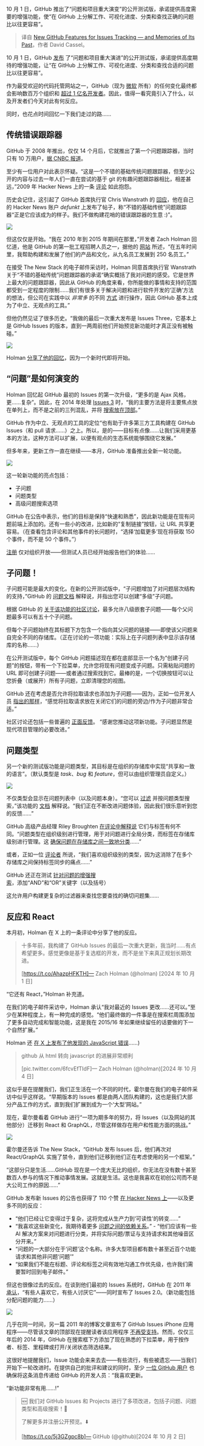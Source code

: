 
<!--
title: GitHub 问题跟踪的新功能——以及对往昔的回忆
cover: https://cdn.thenewstack.io/media/2024/09/184b0282-github.png
-->

10 月 1 日，GitHub 推出了“问题和项目重大演变”的公开测试版，承诺提供高度需要的增强功能，使“在 GitHub 上分解工作、可视化进度、分类和查找正确的问题比以往更容易”。

> 译自 [New GitHub Features for Issues Tracking — and Memories of Its Past](https://thenewstack.io/new-github-features-for-issues-tracking-and-memories-of-its-past/)，作者 David Cassel。

10 月 1 日，GitHub [发布](https://github.blog/changelog/2024-10-01-evolving-github-issues-public-beta/) 了“问题和项目重大演进”的公开测试版，承诺提供高度期待的增强功能，让“在 GitHub 上分解工作、可视化进度、分类和查找合适的问题比以往更容易”。

作为最受欢迎的代码托管网站之一，GitHub（现为 [微软](https://news.microsoft.com/?utm_content=inline+mention) 所有）的任何变化最终都会影响数百万个组织和 [超过 1 亿名开发者](https://github.blog/news-insights/company-news/100-million-developers-and-counting/)。因此，值得一看究竟引入了什么，以及开发者们今天对此有何反应。

同时，也花点时间回忆一下我们走过的路……

## 传统错误跟踪器

GitHub 于 2008 年推出，仅仅 14 个月后，它就推出了第一个问题跟踪器，当时只有 10 万用户，[据 CNBC 报道](https://www.cnbc.com/2018/06/04/chris-wanstrath-co-founded-github-which-microsoft-bought-for-billions.html)。

至少有一位用户对此表示怀疑。“这是一个不错的基础传统问题跟踪器，但至少公开的内容与过去一年人们一直在尝试的基于 git 的有趣问题跟踪器相比，相差甚远，”2009 年 Hacker News 上的一条 [评论](https://news.ycombinator.com/item?id=566290) 如此抱怨。

历史会记住，这引起了 GitHub 首席执行官 Chris Wanstrath 的 [回应](https://news.ycombinator.com/item?id=566341)，他在自己的 Hacker News 账户 *defunkt* 上发布了帖子，称“不错的基础传统”问题跟踪器“正是它应该成为的样子。我们不做构建花哨的错误跟踪器的生意 :)”。

![](https://cdn.thenewstack.io/media/2024/10/0586ad25-github-ceo-chris-wanstrath-2009-comments-about-issue-tracking-on-hacker-news.png)

但这仅仅是开始。“我在 2010 年到 2015 年期间在那里，”开发者 Zach Holman 回忆道，他是 GitHub 的第一批工程招聘人员之一，据他的 [网站](https://zachholman.com/about) 所述，“在五年时间里，我帮助构建和发展了他们的产品和文化，从九名员工发展到 250 名员工。”

在接受 The New Stack 的电子邮件采访时，Holman 同意首席执行官 Wanstrath 关于“不错的基础传统”问题跟踪器的承诺“确实概括了我对问题的感受。它是世界上最大的问题跟踪器，因此从 GitHub 的角度来看，你所能做的事情和支持的范围都受到一定程度的限制……我们有很多关于解决问题和进行软件开发的‘正确’方法的想法，但公司在实践中以 *非常多* 的不同 [方式](https://thenewstack.io/nvidia-ceo-details-a-new-ai-way-of-developing-software/) 进行操作，因此 GitHub 基本上成为了中立、无观点的工具。”

但他仍然见证了很多历史。“我做的最后一次重大发布是 Issues Three，它基本上是 GitHub Issues 的版本，直到一两周前他们开始预览新功能时才真正没有被触碰。”

![](https://cdn.thenewstack.io/media/2024/10/063d7184-screenshot-of-more-from-zach-holman-discussion-on-x.png)

Holman [分享了他的回忆](https://thenewstack.io/linux-at-30-early-converts-share-memories-of-their-journey/)，因为一个新时代即将开始。

## “问题”是如何演变的

Holman 回忆起 GitHub 最初的 Issues 的第一次升级，“更多的是 Ajax 风格，更……复杂”。因此，在 2014 年处理 [Issues 3](https://markdotto.com/2014/08/04/shipping-the-new-github-issues/) 时，“我的主要方法是将主要焦点放在单列上，而不是之前的三列混乱，并将 [搜索放在顶部](https://github.blog/news-insights/the-library/the-new-github-issues/)。”

GitHub 作为中立、无观点的工具的定位“也有助于许多第三方工具构建在 GitHub Issues（和 pull 请求……）之上。所以，是的——目标有点像……让我们采用更基本的方法，这种方法可以扩展，以便有观点的生态系统能够围绕它发展。”

但多年来，更新工作一直在继续——本月，GitHub 准备推出全新一轮功能。

![](https://cdn.thenewstack.io/media/2024/10/704356fc-reactions-on-x-to-github-announcement-of-new-issue-tracking-features.png)

这一轮新功能的亮点包括：

- 子问题
- 问题类型
- 高级问题搜索选项

GitHub 在公告中表示，他们的目标是保持“快速和熟悉”，因此新功能是在现有问题前端上添加的。还有一些小的改进，比如新的“复制链接”按钮，让 URL 共享更容易。（在查看包含评论和其他事件的长问题时，“选择‘加载更多’现在将获取 150 个事件，而不是 50 个事件。”）

[注册](https://github.com/features/issues/signup) 仅对组织开放——但测试人员已经开始报告他们的体验……

## 子问题！

子问题可能是最大的变化。在新的公开测试版中，“子问题增加了对问题层次结构的支持，”GitHub 的 [问题文档](https://docs.github.com/en/issues/tracking-your-work-with-issues/about-issues) 解释说，并指出您可以创建“多级”子问题。

根据 GitHub 的 [关于该功能的社区讨论](https://github.com/orgs/community/discussions/139932#discussioncomment-10817810)，最多允许八级嵌套子问题——每个父问题最多可以有五十个子问题。

但每个子问题始终在其标题下方包含一个指向其父问题的链接——即使该父问题来自完全不同的存储库。（正在讨论的一项功能：实际上在子问题列表中显示该存储库的名称……）

在公开测试版中，每个 GitHub 问题描述现在都在底部显示一个名为“创建子问题”的按钮，带有一个下拉菜单，允许您将现有问题变成子问题。只需粘贴问题的 URL 即可创建子问题——或者通过搜索找到它。最棒的是，一个切换按钮可以让您折叠（或展开）所有子问题，立即清理您的视图。

GitHub 还在考虑是否允许将拉取请求也添加为子问题——因为，正如一位开发人员 [指出的那样](https://github.com/orgs/community/discussions/139932#discussioncomment-10821434)，“感觉将拉取请求放在关闭它们的问题的旁边/作为子问题非常合适。”

社区讨论还包括一些普遍的 [正面反馈](https://github.com/orgs/community/discussions/139932#discussioncomment-10916234)。
“感谢您推动这项新功能。子问题显然是现代项目管理的必要改进。”

## 问题类型

另一个新的测试版功能是问题类型，其目标是在组织的存储库中实现“共享和一致的语言”。（默认类型是 *task*、*bug* 和 *feature*，但可以由组织管理员自定义。）

![](https://cdn.thenewstack.io/media/2024/10/3ceb1972-screenshot-from-github-issue-types-documentation.png)

不仅类型会显示在问题列表中（以及问题本身）。“您可以 [过滤](https://docs.github.com/en/issues/tracking-your-work-with-issues/using-issues/filtering-and-searching-issues-and-pull-requests#filtering-by-issue-type) 并按问题类型搜索，”该功能的 [文档](https://docs.github.com/en/issues/tracking-your-work-with-issues/configuring-issues/managing-issue-types-in-an-organization) 解释说。“我们正在不断改进问题体验，因此我们很乐意听到您的反馈……”

GitHub 高级产品经理 Riley Broughten [在评论中解释说](https://github.com/orgs/community/discussions/139933#discussioncomment-10824654) 它们与标签有何不同。“问题类型在组织级别进行管理，用于对问题进行全局分类，而标签在存储库级别进行管理。这 [确保问题在存储库之间一致地分类](https://thenewstack.io/ensure-consistency-in-hybrid-clouds-with-amazon-web-services-eks-d-and-istio/)……”

或者，正如一位 [评论者](https://github.com/orgs/community/discussions/139933#discussioncomment-10882191) 所说，“我们喜欢组织级别的类型，因为这消除了在多个存储库之间保持标签同步的痛点……”

GitHub 还正在测试 [针对问题的增强搜索](https://docs.github.com/en/issues/tracking-your-work-with-issues/using-issues/filtering-and-searching-issues-and-pull-requests#building-advanced-filters-for-issues)，添加“AND”和“OR”关键字（以及括号）

这允许用户构建更复杂的过滤器来查找您要查找的确切问题集……

## 反应和 React

本月初，Holman 在 X 上的一条评论中分享了他的反应。

> 十多年前，我构建了 GitHub Issues 的最后一次重大更新，我当时……有点希望更多。感觉更像是基于复选框的开发，而不是坐下来真正规划长期改进。
>
> [https://t.co/AhazpHFKTH]— Zach Holman (@holman) [2024 年 10 月 1 日]

“它还有 React，”Holman 补充道。

在我们的电子邮件采访中，Holman 承认“我对最近的 Issues 更改……还可以。”至少在某种程度上，有一种完成的感觉。“他们最终做的一件事是在搜索栏周围添加了更多自动完成和智能功能，这是我在 2015/16 年如果继续留任的话要做的下一个自然扩展。”

Holman 还 [在 X 上发布了他发现的 JavaScript 错误](https://www.twitter.com/holman/status/1842241385912746438)……)

> github 从 html 转向 javascript 的进展非常顺利
>
> [pic.twitter.com/6fcvEfTIdF]— Zach Holman (@holman)[2024 年 10 月 4 日]

这似乎是在提醒我们，我们正生活在一个不同的时代，霍尔曼在我们的电子邮件采访中似乎这样说。“早期版本的 Issues 都是由两人团队构建的，这也是我们大部分产品工作的方式，直到我们扩展到成为一个‘大型’网站。”

现在，霍尔曼看着 GitHub 进行“一项为期多年的努力，将 Issues（以及网站的其他部分）迁移到 React 和 GraphQL，尽管这样做存在用户和性能方面的挑战。”

![](https://cdn.thenewstack.io/media/2024/10/d4048c59-screenshot-from-zach-holman-discussion-on-x.png)

霍尔曼还告诉 The New Stack，“GitHub 发布 Issues 后，他们再次对 React/GraphQL 实施了禁令，直到他们迁移到他们正在考虑使用的另一个框架。”

“这部分只是生活……GitHub 现在是一个庞大无比的组织，你无法在没有数十甚至数百人参与的情况下推动事情发展。这就是生活。这也是我喜欢在初创公司而不是大公司工作的原因……”

GitHub 发布新 Issues 的公告也获得了 110 个赞 [在 Hacker News 上](https://news.ycombinator.com/item?id=41708174)——以及更多不同的反应：

- “他们已经让它变得过于复杂，这将完成从生产力到‘可读性’的转变……”
- “我喜欢这些新变化，我期待着更多 [问题之间的依赖关系](https://github.com/github/roadmap/issues/956)。” - “他们应该有一些 AI 解决方案来对问题进行分类，并将实际问题/票证与支持请求和其他噪音区分开来。”
- “问题的一大部分在于‘问题’这个名称。许多大型项目都有数十甚至近百个功能请求和其他非问题‘问题’”
- “如果我们不能在标题、评论和标签之间有效地沟通工作优先级，也许我们需要暂时回到电子邮件。”

但这也很像过去的反应。在谈到他们最初的 Issues 系统时，GitHub 在 2011 年 [承认](https://github.blog/news-insights/issues-2-0-the-next-generation/)，“有些人喜欢它，有些人讨厌它”——同时宣布了 Issues 2.0。（新功能包括分配问题的能力……）

![](https://cdn.thenewstack.io/media/2024/10/18968325-screenshot-from-github-blog-post-2011-announcing-second-version-of-issues-tracking-system.png)

几乎在同一时间，另一篇 2011 年的博客文章宣布了 GitHub Issues iPhone 应用程序——尽管该文章的顶部现在提醒读者该应用程序 [不再受支持](https://github.blog/news-insights/the-library/announcing-github-issues-for-iphone/)。然而，仅仅三年后的 2014 年，GitHub 在搜索框下方添加了现在熟悉的下拉菜单，用于按作者、标签、里程碑或打开/关闭状态筛选结果。

这很好地提醒我们，Issue 功能会来来去去——有些流行，有些被遗忘——当我们开始下一轮改进时。在提供自己的批评和建议的同时，至少 [一位 GitHub 用户](https://github.com/orgs/community/discussions/139932#discussioncomment-10879862) 也确保将这条消息传递给 GitHub 的开发人员：“我喜欢更新。

“新功能非常有用……!”

> 🆕 我们对 GitHub Issues 和 Projects 进行了多项改进，包括子问题、问题类型和高级搜索！🎉
> 
> 了解更多并注册公开预览。⬇️
>
> [https://t.co/5j3GZgpc8b]— GitHub (@github)[2024 年 10 月 2 日]

